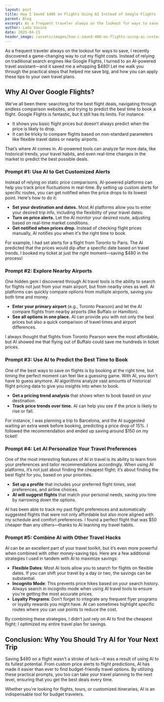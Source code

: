 ```yaml
---
layout: post
title: How I Saved $480 on Flights Using AI Instead of Google Flights - Budget Travel Tips
parent: Blog
excerpt: As a frequent traveler always on the lookout for ways to save, I recently discovered a game-changing way to cut my flight costs. Instead of relying on traditional search engines like Google Flights, I turned to an AI-powered travel assistant—and it saved me a whopping $480! Let me walk you through the practical steps that helped me save big, and how you can apply these tips to your own travel plans.
author: Lada Vasina
date: 2025-04-21
header_image: /assets/images/how-i-saved-480-on-flights-using-ai-instead-of-google-flights-budget-travel-tips.jpg
---
```


As a frequent traveler always on the lookout for ways to save, I recently discovered a game-changing way to cut my flight costs. Instead of relying on traditional search engines like Google Flights, I turned to an AI-powered travel assistant—and it saved me a whopping $480! Let me walk you through the practical steps that helped me save big, and how you can apply these tips to your own travel plans.

## Why AI Over Google Flights?

We’ve all been there: searching for the best flight deals, navigating through endless comparison websites, and trying to predict the best time to book a flight. Google Flights is fantastic, but it still has its limits. For instance:

- It shows you basic flight prices but doesn’t always predict when the price is likely to drop.
- It can be tricky to compare flights based on non-standard parameters like flexible travel dates or nearby airports.

That’s where AI comes in. AI-powered tools can analyze far more data, like historical trends, your travel habits, and even real-time changes in the market to predict the best possible deals.

### Prompt #1: Use AI to Get Customized Alerts

Instead of relying on static price comparisons, AI-powered platforms can help you track price fluctuations in real-time. By setting up custom alerts for specific routes, you can get notified when the price drops to its lowest point. Here's how to do it:

- **Set your destination and dates.** Most AI platforms allow you to enter your desired trip info, including the flexibility of your travel dates.
- **Turn on price alerts.** Let the AI monitor your desired route, adjusting based on real-time market conditions.
- **Get notified when prices drop.** Instead of checking flight prices manually, AI notifies you when it's the right time to book.

For example, I had set alerts for a flight from Toronto to Paris. The AI predicted that the prices would dip after a specific date based on travel trends. I booked my ticket at just the right moment—saving $480 in the process!

### Prompt #2: Explore Nearby Airports

One hidden gem I discovered through AI travel tools is the ability to search for flights not just from your main airport, but from nearby ones as well. AI platforms can quickly compare options from multiple airports, saving you both time and money.

- **Enter your primary airport** (e.g., Toronto Pearson) and let the AI compare flights from nearby airports (like Buffalo or Hamilton).
- **See all options in one place.** AI can provide you with not only the best prices but also a quick comparison of travel times and airport differences.

I always thought that flights from Toronto Pearson were the most affordable, but AI showed me that flying out of Buffalo could save me hundreds in ticket prices.

### Prompt #3: Use AI to Predict the Best Time to Book

One of the best ways to save on flights is by booking at the right time, but timing the perfect moment can feel like a guessing game. With AI, you don’t have to guess anymore. AI algorithms analyze vast amounts of historical flight pricing data to give you insights into when to book.

- **Get a pricing trend analysis** that shows when to book based on your destination.
- **Track price trends over time.** AI can help you see if the price is likely to rise or fall.

For instance, I was planning a trip to Barcelona, and the AI suggested waiting an extra week before booking, predicting a price drop of 15%. I followed the recommendation and ended up saving around $150 on my ticket!

### Prompt #4: Let AI Personalize Your Travel Preferences

One of the most interesting features of AI in travel is its ability to learn from your preferences and tailor recommendations accordingly. When using AI platforms, it’s not just about finding the cheapest flight; it’s about finding the best flight for you, based on your priorities.

- **Set up a profile** that includes your preferred flight times, seat preferences, and airline choices.
- **AI will suggest flights** that match your personal needs, saving you time by narrowing down the options.

AI has been able to track my past flight preferences and automatically suggested flights that were not only affordable but also more aligned with my schedule and comfort preferences. I found a perfect flight that was $50 cheaper than any others—thanks to AI learning my travel habits.

### Prompt #5: Combine AI with Other Travel Hacks

AI can be an excellent part of your travel toolkit, but it’s even more powerful when combined with other money-saving tips. Here are a few additional strategies I used in tandem with AI to maximize savings:

- **Flexible Dates**: Most AI tools allow you to search for flights on flexible dates. If you can shift your travel by a day or two, the savings can be substantial.
- **Incognito Mode**: This prevents price hikes based on your search history. Always search in incognito mode when using AI travel tools to ensure you're getting the most accurate prices.
- **Loyalty Programs**: Don’t forget to integrate any frequent flyer programs or loyalty rewards you might have. AI can sometimes highlight specific routes where you can use points to reduce the cost.

By combining these strategies, I didn’t just rely on AI to find the cheapest flight; I optimized my entire travel plan for savings.

## Conclusion: Why You Should Try AI for Your Next Trip

Saving $480 on a flight wasn’t a stroke of luck—it was a result of using AI to its fullest potential. From custom price alerts to flight predictions, AI has made it easier than ever to find budget-friendly travel options. By utilizing these practical prompts, you too can take your travel planning to the next level, ensuring that you get the best deals every time.

Whether you're looking for flights, tours, or customized itineraries, AI is an indispensable tool for budget travelers. 